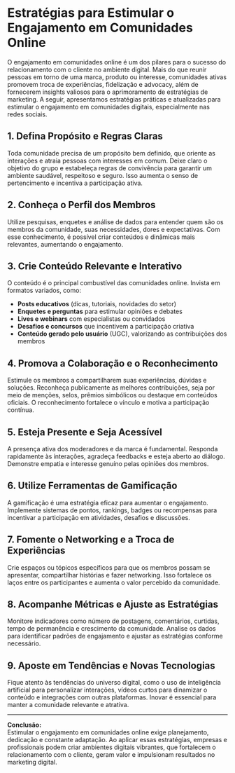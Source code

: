 
# Estratégias para Estimular o Engajamento em Comunidades Online

O engajamento em comunidades online é um dos pilares para o sucesso do relacionamento com o cliente no ambiente digital. Mais do que reunir pessoas em torno de uma marca, produto ou interesse, comunidades ativas promovem troca de experiências, fidelização e advocacy, além de fornecerem insights valiosos para o aprimoramento de estratégias de marketing. A seguir, apresentamos estratégias práticas e atualizadas para estimular o engajamento em comunidades digitais, especialmente nas redes sociais.

## 1. **Defina Propósito e Regras Claras**

Toda comunidade precisa de um propósito bem definido, que oriente as interações e atraia pessoas com interesses em comum. Deixe claro o objetivo do grupo e estabeleça regras de convivência para garantir um ambiente saudável, respeitoso e seguro. Isso aumenta o senso de pertencimento e incentiva a participação ativa.

## 2. **Conheça o Perfil dos Membros**

Utilize pesquisas, enquetes e análise de dados para entender quem são os membros da comunidade, suas necessidades, dores e expectativas. Com esse conhecimento, é possível criar conteúdos e dinâmicas mais relevantes, aumentando o engajamento.

## 3. **Crie Conteúdo Relevante e Interativo**

O conteúdo é o principal combustível das comunidades online. Invista em formatos variados, como:

- **Posts educativos** (dicas, tutoriais, novidades do setor)
- **Enquetes e perguntas** para estimular opiniões e debates
- **Lives e webinars** com especialistas ou convidados
- **Desafios e concursos** que incentivem a participação criativa
- **Conteúdo gerado pelo usuário** (UGC), valorizando as contribuições dos membros

## 4. **Promova a Colaboração e o Reconhecimento**

Estimule os membros a compartilharem suas experiências, dúvidas e soluções. Reconheça publicamente as melhores contribuições, seja por meio de menções, selos, prêmios simbólicos ou destaque em conteúdos oficiais. O reconhecimento fortalece o vínculo e motiva a participação contínua.

## 5. **Esteja Presente e Seja Acessível**

A presença ativa dos moderadores e da marca é fundamental. Responda rapidamente às interações, agradeça feedbacks e esteja aberto ao diálogo. Demonstre empatia e interesse genuíno pelas opiniões dos membros.

## 6. **Utilize Ferramentas de Gamificação**

A gamificação é uma estratégia eficaz para aumentar o engajamento. Implemente sistemas de pontos, rankings, badges ou recompensas para incentivar a participação em atividades, desafios e discussões.

## 7. **Fomente o Networking e a Troca de Experiências**

Crie espaços ou tópicos específicos para que os membros possam se apresentar, compartilhar histórias e fazer networking. Isso fortalece os laços entre os participantes e aumenta o valor percebido da comunidade.

## 8. **Acompanhe Métricas e Ajuste as Estratégias**

Monitore indicadores como número de postagens, comentários, curtidas, tempo de permanência e crescimento da comunidade. Analise os dados para identificar padrões de engajamento e ajustar as estratégias conforme necessário.

## 9. **Aposte em Tendências e Novas Tecnologias**

Fique atento às tendências do universo digital, como o uso de inteligência artificial para personalizar interações, vídeos curtos para dinamizar o conteúdo e integrações com outras plataformas. Inovar é essencial para manter a comunidade relevante e atrativa.

---

**Conclusão:**  
Estimular o engajamento em comunidades online exige planejamento, dedicação e constante adaptação. Ao aplicar essas estratégias, empresas e profissionais podem criar ambientes digitais vibrantes, que fortalecem o relacionamento com o cliente, geram valor e impulsionam resultados no marketing digital.
```
